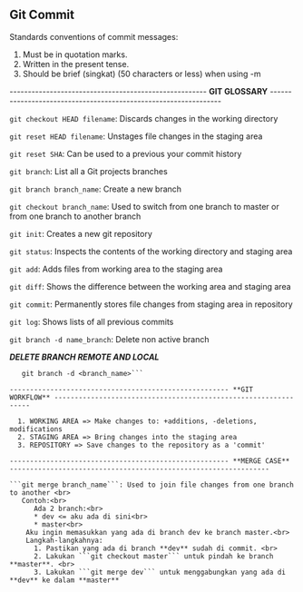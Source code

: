 ## Git Commit
Standards conventions of commit messages:
  1. Must be in quotation marks.
  2. Written in the present tense.
  3. Should be brief (singkat) (50 characters or less) when using -m

------------------------------------------------------ **GIT GLOSSARY** ----------------------------------------------------------------

```git checkout HEAD filename```: Discards changes in the working directory

```git reset HEAD filename```: Unstages file changes in the staging area

```git reset SHA```: Can be used to a previous your commit history

```git branch```: List all a Git projects branches

```git branch branch_name```: Create a new branch

```git checkout branch_name```: Used to switch from one branch to master or from one branch to another branch

```git init```: Creates a new git repository

```git status```: Inspects the contents of the working directory and staging area

```git add```: Adds files from working area to the staging area

```git diff```: Shows the difference between the working area and staging area

```git commit```: Permanently stores file changes from staging area in repository

```git log```: Shows lists of all previous commits

```git branch -d name_branch```: Delete non active branch

***DELETE BRANCH REMOTE AND LOCAL***
```git push origin --delete <branch_name>
   git branch -d <branch_name>```

------------------------------------------------------ **GIT WORKFLOW** ----------------------------------------------------------------

  1. WORKING AREA => Make changes to: +additions, -deletions, modifications
  2. STAGING AREA => Bring changes into the staging area
  3. REPOSITORY => Save changes to the repository as a 'commit'

------------------------------------------------------ **MERGE CASE** ----------------------------------------------------------------

```git merge branch_name```: Used to join file changes from one branch to another <br>
   Contoh:<br>
      Ada 2 branch:<br>
      * dev <= aku ada di sini<br>
      * master<br>
    Aku ingin memasukkan yang ada di branch dev ke branch master.<br>
    Langkah-langkahnya:
      1. Pastikan yang ada di branch **dev** sudah di commit. <br>
      2. Lakukan ```git checkout master``` untuk pindah ke branch **master**. <br>
      3. Lakukan ```git merge dev``` untuk menggabungkan yang ada di **dev** ke dalam **master**
